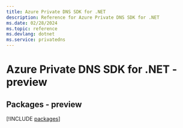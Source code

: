 ```yaml
---
title: Azure Private DNS SDK for .NET
description: Reference for Azure Private DNS SDK for .NET
ms.date: 02/28/2024
ms.topic: reference
ms.devlang: dotnet
ms.service: privatedns
---
```

# Azure Private DNS SDK for .NET - preview
## Packages - preview
[!INCLUDE [packages](private-dns-index.md)]